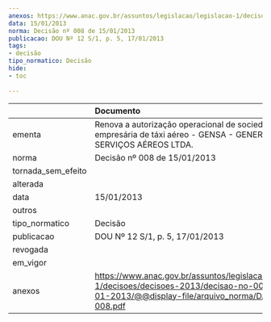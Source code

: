 ```yaml
---
anexos: https://www.anac.gov.br/assuntos/legislacao/legislacao-1/decisoes/decisoes-2013/decisao-no-008-de-15-01-2013/@@display-file/arquivo_norma/DA2013-008.pdf
data: 15/01/2013
norma: Decisão nº 008 de 15/01/2013
publicacao: DOU Nº 12 S/1, p. 5, 17/01/2013
tags:
- decisão
tipo_normatico: Decisão
hide: 
- toc 
 
---
```


|                    | Documento                                                                                                                                                |
|:-------------------|:---------------------------------------------------------------------------------------------------------------------------------------------------------|
| ementa             | Renova a autorização operacional de sociedade empresária de táxi aéreo - GENSA - GENERAL SERVIÇOS AÉREOS LTDA.                                           |
| norma              | Decisão nº 008 de 15/01/2013                                                                                                                             |
| tornada_sem_efeito |                                                                                                                                                          |
| alterada           |                                                                                                                                                          |
| data               | 15/01/2013                                                                                                                                               |
| outros             |                                                                                                                                                          |
| tipo_normatico     | Decisão                                                                                                                                                  |
| publicacao         | DOU Nº 12 S/1, p. 5, 17/01/2013                                                                                                                          |
| revogada           |                                                                                                                                                          |
| em_vigor           |                                                                                                                                                          |
| anexos             | https://www.anac.gov.br/assuntos/legislacao/legislacao-1/decisoes/decisoes-2013/decisao-no-008-de-15-01-2013/@@display-file/arquivo_norma/DA2013-008.pdf |